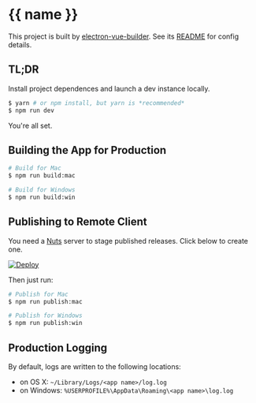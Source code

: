# {{ name }}

This project is built by [electron-vue-builder](https://github.com/andrewscwei/electron-vue-builder). See its [README](https://github.com/andrewscwei/electron-vue-builder/blob/master/README.md) for config details.

## TL;DR

Install project dependences and launch a dev instance locally.

```sh
$ yarn # or npm install, but yarn is *recommended*
$ npm run dev
```

You're all set.

## Building the App for Production

```sh
# Build for Mac
$ npm run build:mac

# Build for Windows
$ npm run build:win
```

## Publishing to Remote Client

You need a [Nuts](https://nuts.gitbook.com/) server to stage published releases. Click below to create one.

[![Deploy](https://www.herokucdn.com/deploy/button.png)](https://heroku.com/deploy?template=https://github.com/GitbookIO/nuts/tree/master)

Then just run:

```sh
# Publish for Mac
$ npm run publish:mac

# Publish for Windows
$ npm run publish:win
```

## Production Logging

By default, logs are written to the following locations:

- on OS X: `~/Library/Logs/<app name>/log.log`
- on Windows: `%USERPROFILE%\AppData\Roaming\<app name>\log.log`
